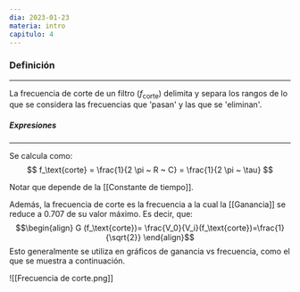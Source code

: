 ```yaml
---
dia: 2023-01-23
materia: intro
capitulo: 4
---
```

### Definición
---
La frecuencia de corte de un filtro ($f_\text{corte}$) delimita y separa los rangos de lo que se considera las frecuencias que 'pasan' y las que se 'eliminan'.

##### Expresiones
---
Se calcula como:
$$ f_\text{corte} = \frac{1}{2 \pi ~ R ~ C} = \frac{1}{2 \pi ~ \tau} $$

Notar que depende de la [[Constante de tiempo]].

Además, la frecuencia de corte es la frecuencia a la cual la [[Ganancia]] se reduce a 0.707 de su valor máximo.
Es decir, que:
$$\begin{align}
G (f_\text{corte})= \frac{V_0}{V_i}(f_\text{corte})=\frac{1}{\sqrt{2}}
\end{align}$$
Esto generalmente se utiliza en gráficos de ganancia vs frecuencia, como el que se muestra a continuación.

![[Frecuencia de corte.png]]


